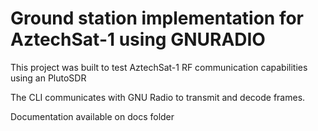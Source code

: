 # Ground station implementation for AztechSat-1 using GNURADIO

This project was built to test AztechSat-1 RF communication capabilities using an PlutoSDR

The CLI communicates with GNU Radio to transmit and decode frames.

Documentation available on docs folder
